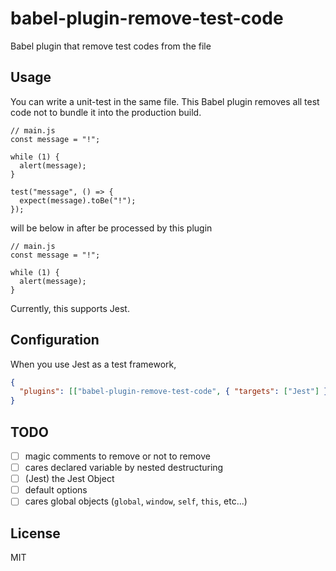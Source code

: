 # babel-plugin-remove-test-code

Babel plugin that remove test codes from the file

## Usage

You can write a unit-test in the same file. This Babel plugin removes all test code not to bundle it into the production build.

```ecmascript 6
// main.js
const message = "!";

while (1) {
  alert(message);
}

test("message", () => {
  expect(message).toBe("!");
});
```

will be below in after be processed by this plugin

```ecmascript 6
// main.js
const message = "!";

while (1) {
  alert(message);
}
```

Currently, this supports Jest.

## Configuration

When you use Jest as a test framework,

```json
{
  "plugins": [["babel-plugin-remove-test-code", { "targets": ["Jest"] }]]
}
```

## TODO

* [ ] magic comments to remove or not to remove
* [ ] cares declared variable by nested destructuring
* [ ] (Jest) the Jest Object
* [ ] default options
* [ ] cares global objects (`global`, `window`, `self`, `this`, etc...)

## License

MIT
